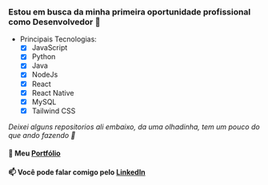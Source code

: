 ### Estou em busca da minha primeira oportunidade profissional como Desenvolvedor :floppy_disk:
- Principais Tecnologias:
    - [x] JavaScript
    - [x] Python
    - [x] Java
    - [x] NodeJs
    - [x] React
    - [x] React Native
    - [x] MySQL
    - [x] Tailwind CSS
    
*Deixei alguns repositorios ali embaixo, da uma olhadinha, tem um pouco do que ando fazendo :monocle_face:*

#### :floppy_disk: Meu <a href="https://isaacmagno.github.io/myPort/">Portfólio</a>
#### 📫 Você pode falar comigo pelo <a href="https://www.linkedin.com/in/isaacmagno/">LinkedIn</a>
